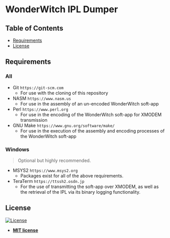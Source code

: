 # WonderWitch IPL Dumper

## Table of Contents

- [Requirements](#requirements)
- [License](#license)

## Requirements

### All

- Git `https://git-scm.com`
    - For use with the cloning of this repository
- NASM `https://www.nasm.us`
    - For use in the assembly of an un-encoded WonderWitch soft-app
- Perl `https://www.perl.org`
    - For use in the encoding of the WonderWitch soft-app for XMODEM transmission
- GNU Make `https://www.gnu.org/software/make/`
    - For use in the execution of the assembly and encoding processes of the WonderWitch soft-app

### Windows

> Optional but highly recommended.

- MSYS2 `https://www.msys2.org`
    - Packages exist for all of the above requirements.
- TeraTerm `https://ttssh2.osdn.jp`
    - For the use of transmitting the soft-app over XMODEM, as well as the retrieval of the IPL via its binary logging functionality.

## License

[![License](http://img.shields.io/:license-mit-blue.svg?style=flat-square)](http://badges.mit-license.org)

- **[MIT license](http://opensource.org/licenses/mit-license.php)**
